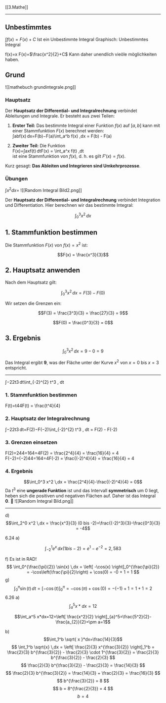 [[3.Mathe]]
___

## Unbestimmtes
$\int f(x)=F(x)+C$
Ist ein Unbestimmte Integral
Graphisch: Unbestimmtes Integral

f(x)=x     F(x)=$\frac{x^2}{2}+C$ Kann daher unendlich vieöle möglichkeiten haben.

## Grund
![[mathebuch grundintegrale.png]]

### Hauptsatz
Der **Hauptsatz der Differential- und Integralrechnung** verbindet Ableitungen und Integrale. Er besteht aus zwei Teilen:

1. **Erster Teil:** Das bestimmte Integral einer Funktion $f(x)$ auf $[a,b]$ kann mit einer Stammfunktion $F(x)$ berechnet werden:  
    ∫abf(x) dx=F(b)−F(a)\int_a^b f(x) \,dx = F(b) - F(a)
    
2. **Zweiter Teil:** Die Funktion  
    F(x)=∫axf(t) dtF(x) = \int_a^x f(t) \,dt  
    ist eine Stammfunktion von $f(x)$, d. h. es gilt $F'(x) = f(x)$.
    

Kurz gesagt: **Das Ableiten und Integrieren sind Umkehrprozesse**.

### Übungen
$\int x^2 dx=$
![[Random Integral Bild2.png]]

Der **Hauptsatz der Differential- und Integralrechnung** verbindet Integration und Differentiation. Hier berechnen wir das bestimmte Integral:

$$\int_0^3 x^2 \,dx$$

## 1. Stammfunktion bestimmen
Die Stammfunktion $F(x)$ von $f(x) = x^2$ ist:

$$F(x) = \frac{x^3}{3}$$

## 2. Hauptsatz anwenden
Nach dem Hauptsatz gilt:

$$\int_0^3 x^2 \,dx = F(3) - F(0)$$

Wir setzen die Grenzen ein:

$$F(3) = \frac{3^3}{3} = \frac{27}{3} = 9$$

$$F(0) = \frac{0^3}{3} = 0$$

## 3. Ergebnis
$$\int_0^3 x^2 \,dx = 9 - 0 = 9$$

Das Integral ergibt **9**, was der Fläche unter der Kurve $x^2$ von $x = 0$ bis $x = 3$ entspricht.
___
∫−22t3 dt\int_{-2}^{2} t^3 \, dt

### 1. Stammfunktion bestimmen

F(t)=t44F(t) = \frac{t^4}{4}

### 2. Hauptsatz der Integralrechnung

∫−22t3 dt=F(2)−F(−2)\int_{-2}^{2} t^3 \, dt = F(2) - F(-2)

### 3. Grenzen einsetzen

F(2)=244=164=4F(2) = \frac{2^4}{4} = \frac{16}{4} = 4  
F(−2)=(−2)44=164=4F(-2) = \frac{(-2)^4}{4} = \frac{16}{4} = 4

### 4. Ergebnis

$$\int_0^3 x^2 \,dx = \frac{2^4}{4}-\frac{(-2)^4}{4} = 0$$
Da $t^3$ eine **ungerade Funktion** ist und das Intervall **symmetrisch** um $0$ liegt, heben sich die positiven und negativen Flächen auf. Daher ist das Integral **0**. 🎯
![[Random Integral Bild.png]]
___
d)
$$\int_2^0 x^2 \,dx = \frac{x^3}{3} (0 bis -2)=\frac{(-2)^3}{3}-\frac{0^3}{3} = -4$$

6.24
a)

$$\int_{-2}^1 e^x \,dx (1 bis -2)={e^1-e^{-2}}= 2,583$$

f) Es ist in RAD!
$$ \int_0^{\frac{\pi}{2}} \sin(x) \,dx = \left[ -\cos(x) \right]_0^{\frac{\pi}{2}} = -\cos\left(\frac{\pi}{2}\right) + \cos(0) = -0 + 1 = 1 $$
g)
$$ \int_0^{\pi} \sin(t) \,dt = \left[ -\cos(t) \right]_0^{\pi} = -\cos(\pi) + \cos(0) = -(-1) + 1 = 1 + 1 = 2 $$
6.26
a)
$$\int_a^5 x*dx=12$$

$$\int_a^5 x*dx=12=\left[ \frac{x^2}{2} \right]_{a}^5=\frac{5^2}{2}-\frac{a_{2}}{2}=\pm a=1$$

b)
$$\int_1^b \sqrt{ x }*dx=\frac{14}{3}$$
$$
\int_1^b \sqrt{x} \,dx = \left[ \frac{2}{3} x^{\frac{3}{2}} \right]_1^b  
= \frac{2}{3} b^{\frac{3}{2}} - \frac{2}{3} \cdot 1^{\frac{3}{2}}  
= \frac{2}{3} b^{\frac{3}{2}} - \frac{2}{3}
$$
$$
\frac{2}{3} b^{\frac{3}{2}} - \frac{2}{3} = \frac{14}{3}
$$
$$
\frac{2}{3} b^{\frac{3}{2}} = \frac{14}{3} + \frac{2}{3} = \frac{16}{3}
$$
$$
b^{\frac{3}{2}} = 8
$$
$$
b = 8^{\frac{2}{3}} = 4
$$
$$
b = 4
$$
